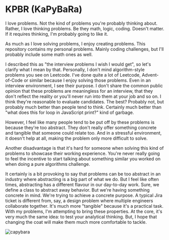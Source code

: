 # KPBR (KaPyBaRa)

I love problems. Not the kind of problems you're probably thinking about.
Rather, I love thinking problems. Be they math, logic, coding. Doesn't matter.
If it requires thinking, I'm probably going to like it.

As much as I love solving problems, I enjoy creating problems. This repository
contains my personal problems. Mainly coding challenges, but I'll probably
include some math ones as well.

I described this as "the interview problems I wish I would get", so let's 
clarify what I mean by that. Personally, I don't mind algorithm-style problems
you see on Leetcode. I've done quite a lot of Leetcode, Advent-of-Code or
similar because I enjoy solving those problems. Even in an interview
environment, I see their purpose. I don't share the common public opinion that
these problems are meaningless for an interview, that they don't reflect the
reality or you'll never run into them at your job and so on. I think they're 
reasonable to evaluate candidates. The best? Probably not, but probably much
better than people tend to think. Certainly much better than "what does this for
loop in JavaScript print?" kind of garbage.

However, I feel like many people tend to be put off by these problems is because
they're too abstract. They don't really offer something concrete and tangible 
that someone could relate too. And in a stressful environment, it doesn't help
at all, making the problem only more difficult to solve.

Another disadvantage is that it's hard for someone when solving this kind of 
problems to showcase their working experience. You're never really going to feel
the incentive to start talking about something similar you worked on when doing
a pure algorithms challenge.

It certainly is a bit provoking to say that problems can be too abstract in an
industry where abstracting is a big part of what we do. But I feel like often
times, abstracting has a different flavour in our day-to-day work. Sure, we
define a class to abstract away behavior. But we're having something concrete
in mind. We're trying to achieve a concrete purpose. A typical Jira ticket is
different from, say, a design problem where multiple engineers collaborate
together. It's much more "tangible" because it's a practical task. With my
problems, I'm attempting to bring these properties. At the core, it's very much
the same idea: to test your analytical thinking. But, I hope that changing the
coat will make them much more comfortable to tackle.

![capybara](/assets/Capybara-High-Definition-3762445518.jpg)